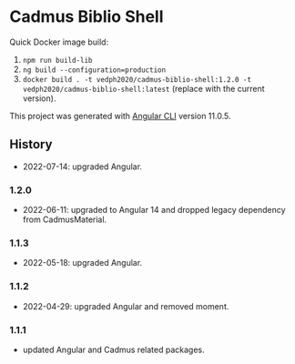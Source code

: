 # Cadmus Biblio Shell

Quick Docker image build:

1. `npm run build-lib`
2. `ng build --configuration=production`
3. `docker build . -t vedph2020/cadmus-biblio-shell:1.2.0 -t vedph2020/cadmus-biblio-shell:latest` (replace with the current version).

This project was generated with [Angular CLI](https://github.com/angular/angular-cli) version 11.0.5.

## History

- 2022-07-14: upgraded Angular.

### 1.2.0

- 2022-06-11: upgraded to Angular 14 and dropped legacy dependency from CadmusMaterial.

### 1.1.3

- 2022-05-18: upgraded Angular.

### 1.1.2

- 2022-04-29: upgraded Angular and removed moment.

### 1.1.1

- updated Angular and Cadmus related packages.

